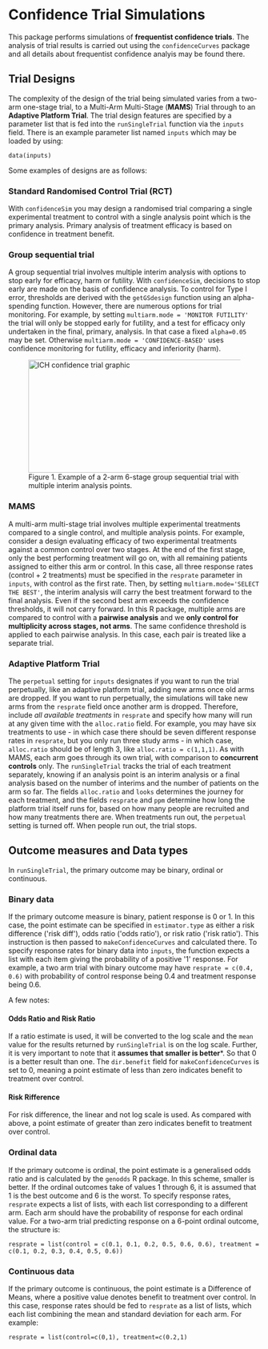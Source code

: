 # Confidence Trial Simulations

This package performs simulations of <strong>frequentist confidence trials</strong>. The analysis of trial results is carried out using the `confidenceCurves` package and all details about frequentist confidence analyis may be found there.

## Trial Designs
The complexity of the design of the trial being simulated varies from a two-arm one-stage trial, to a Multi-Arm Multi-Stage (**MAMS**) Trial through to an **Adaptive Platform Trial**. The trial design features are specified by a parameter list that is fed into the `runSingleTrial` function via the `inputs` field. There is an example parameter list named ```inputs``` which may be loaded by using:
```
data(inputs)
```
Some examples of designs are as follows:

### Standard Randomised Control Trial (RCT)
With `confidenceSim` you may design a randomised trial comparing a single experimental treatment to control with a single analysis point which is the primary analysis. Primary analysis of treatment efficacy is based on confidence in treatment benefit.

### Group sequential trial
A group sequential trial involves multiple interim analysis with options to stop early for efficacy, harm or futility. With `confidenceSim`, decisions to stop early are made on the basis of confidence analysis. To control for Type I error, thresholds are derived with the `getGSdesign` function using an alpha-spending function. However, there are numerous options for trial monitoring. For example, by setting `multiarm.mode = 'MONITOR FUTILITY'` the trial will only be stopped early for futility, and a test for efficacy only undertaken in the final, primary, analysis. In that case a fixed `alpha=0.05` may be set. Otherwise `multiarm.mode = 'CONFIDENCE-BASED'` uses confidence monitoring for futility, efficacy and inferiority (harm). 
<figure>

  <img width="848" height="226" alt="ICH confidence trial graphic" src="https://github.com/user-attachments/assets/d8276f53-380f-4625-b495-49430a1143dd" />
<caption>
  Figure 1. Example of a 2-arm 6-stage group sequential trial with multiple interim analysis points.
</caption>

</figure>

### MAMS
A multi-arm multi-stage trial involves multiple experimental treatments compared to a single control, and multiple analysis points. For example, consider a design evaluating efficacy of two experimental treatments against a common control over two stages. At the end of the first stage, only the best performing treatment will go on, with all remaining patients assigned to either this arm or control. In this case, all three response rates (control + 2 treatments) must be specified in the `resprate` parameter in `inputs`, with control as the first rate. Then, by setting `multiarm.mode='SELECT THE BEST'`, the interim analysis will carry the best treatment forward to the final analysis. Even if the second best arm exceeds the confidence thresholds, it will not carry forward. In this R package, multiple arms are compared to control with a <strong>pairwise analysis</strong> and we <strong>only control for multiplicity across stages, not arms</strong>. The same confidence threshold is applied to each pairwise analysis. In this case, each pair is treated like a separate trial.

### Adaptive Platform Trial
The `perpetual` setting for `inputs` designates if you want to run the trial perpetually, like an adaptive platform trial, adding new arms once old arms are dropped. If you want to run perpetually, the simulations will take new arms from the `resprate` field once another arm is dropped. Therefore, include *all available treatments* in `resprate` and specify how many will run at any given time with the `alloc.ratio` field. For example, you may have six treatments to use - in which case there should be seven different response rates in `resprate`, but you only run three study arms - in which case, `alloc.ratio` should be of length 3, like `alloc.ratio = c(1,1,1)`. As with MAMS, each arm goes through its own trial, with comparison to **concurrent controls** only. The `runSingleTrial` tracks the trial of each treatment separately, knowing if an analysis point is an interim analysis or a final analysis based on the number of interims and the number of patients on the arm so far. The fields `alloc.ratio` and `looks` determines the journey for each treatment, and the fields `resprate` and `ppm` determine how long the platform trial itself runs for, based on how many people are recruited and how many treatments there are. When treatments run out, the `perpetual` setting is turned off. When people run out, the trial stops. 

## Outcome measures and Data types
In `runSingleTrial`, the primary outcome may be binary, ordinal or continuous. 

### Binary data
If the primary outcome measure is binary, patient response is 0 or 1. In this case, the point estimate can be specified in `estimator.type` as either a risk difference ('risk diff'), odds ratio ('odds ratio'), or risk ratio ('risk ratio'). This instruction is then passed to `makeConfidenceCurves` and calculated there. To specify response rates for binary data into `inputs`, the function expects a list with each item giving the probability of a positive '1' response. For example, a two arm trial with binary outcome may have `resprate = c(0.4, 0.6)` with probability of control response being 0.4 and treatment response being 0.6.

A few notes:

#### Odds Ratio and Risk Ratio
If a ratio estimate is used, it will be converted to the log scale and the `mean` value for the results returned by `runSingleTrial` is on the log scale. Further, it is very important to note that it **assumes that smaller is better***. So that 0 is a better result than one. The `dir.benefit` field for `makeConfidenceCurves` is set to 0, meaning a point estimate of less than zero indicates benefit to treatment over control.

#### Risk Rifference
For risk difference, the linear and not log scale is used. As compared with above, a point estimate of greater than zero indicates benefit to treatment over control.

### Ordinal data
If the primary outcome is ordinal, the point estimate is a generalised odds ratio and is calculated by the `genodds` R package. In this scheme, smaller is better. If the ordinal outcomes take of values 1 through 6, it is assumed that 1 is the best outcome and 6 is the worst.  To specify response rates, `resprate` expects a list of lists, with each list corresponding to a different arm. Each arm should have the probability of response for each ordinal value. For a two-arm trial predicting response on a 6-point ordinal outcome, the structure is:

```
resprate = list(control = c(0.1, 0.1, 0.2, 0.5, 0.6, 0.6), treatment = c(0.1, 0.2, 0.3, 0.4, 0.5, 0.6))
```

### Continuous data
If the primary outcome is continuous, the point estimate is a Difference of Means, where a positive value denotes benefit to treatment over control. In this case, response rates should be fed to `resprate` as a list of lists, which each list combining the mean and standard deviation for each arm. For example:

```
resprate = list(control=c(0,1), treatment=c(0.2,1)
```
